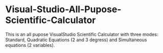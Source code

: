 Visual-Studio-All-Pupose-Scientific-Calculator
==============================================

This is an all pupose VisualStudio Scientific Calculator with three modes: Standard, Quadratic Equations (2 and 3 degress) and Simultaneous equations (2 variables).
